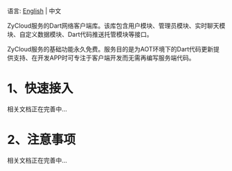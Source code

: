 语言:  [English](https://github.com/yangfanyu/zycloud_client/blob/main/README.md) | 中文 

ZyCloud服务的Dart网络客户端库。该库包含用户模块、管理员模块、实时聊天模块、自定义数据模块、Dart代码推送托管模块等接口。

ZyCloud服务的基础功能永久免费。服务目的是为AOT环境下的Dart代码更新提供支持、在开发APP时可专注于客户端开发而无需再编写服务端代码。

# 1、快速接入

相关文档正在完善中...

# 2、注意事项

相关文档正在完善中...